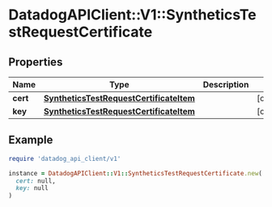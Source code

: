 # DatadogAPIClient::V1::SyntheticsTestRequestCertificate

## Properties

| Name | Type | Description | Notes |
| ---- | ---- | ----------- | ----- |
| **cert** | [**SyntheticsTestRequestCertificateItem**](SyntheticsTestRequestCertificateItem.md) |  | [optional] |
| **key** | [**SyntheticsTestRequestCertificateItem**](SyntheticsTestRequestCertificateItem.md) |  | [optional] |

## Example

```ruby
require 'datadog_api_client/v1'

instance = DatadogAPIClient::V1::SyntheticsTestRequestCertificate.new(
  cert: null,
  key: null
)
```

